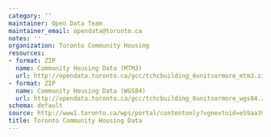 ```yaml
---
category: ''
maintainer: Open Data Team
maintainer_email: opendata@toronto.ca
notes: ''
organization: Toronto Community Housing
resources:
- format: ZIP
  name: Community Housing Data (MTM3)
  url: http://opendata.toronto.ca/gcc/tchcbuilding_6unitsormore_mtm3.zip
- format: ZIP
  name: Community Housing Data (WGS84)
  url: http://opendata.toronto.ca/gcc/tchcbuilding_6unitsormore_wgs84.zip
schema: default
source: http://www1.toronto.ca/wps/portal/contentonly?vgnextoid=e59aa39b8a930410VgnVCM10000071d60f89RCRD&vgnextchannel=1a66e03bb8d1e310VgnVCM10000071d60f89RCRD
title: Toronto Community Housing Data
---
```

